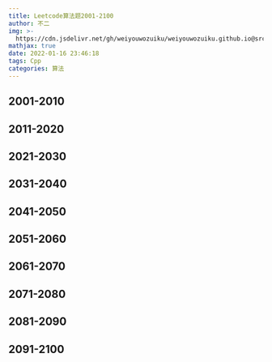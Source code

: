 ```yaml
---
title: Leetcode算法题2001-2100
author: 不二
img: >-
  https://cdn.jsdelivr.net/gh/weiyouwozuiku/weiyouwozuiku.github.io@src/source/_posts/PageImg/算法/Leetcode算法题2001-2100.jpeg
mathjax: true
date: 2022-01-16 23:46:18
tags: Cpp
categories: 算法
---
```


## 2001-2010
## 2011-2020
## 2021-2030
## 2031-2040
## 2041-2050
## 2051-2060
## 2061-2070
## 2071-2080
## 2081-2090
## 2091-2100
